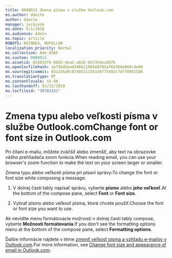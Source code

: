 ```yaml
---
title: 8000013 Zmena písma v službe Outlook.com
ms.author: daeite
author: daeite
manager: jackiesm
ms.date: 5/1/2018
ms.audience: Admin
ms.topic: article
ROBOTS: NOINDEX, NOFOLLOW
localization_priority: Normal
ms.collection: Adm_O365
ms.custom: 8000013
ms.assetid: 824035f6-90d3-4ea2-a92b-6b73b4ec0076
ms.openlocfilehash: 3a75bdbeed346621965e8703af6630da069c4e06
ms.sourcegitcommit: 03a156a9c9740521155a30775492c7dff0982588
ms.translationtype: MT
ms.contentlocale: sk-SK
ms.lasthandoff: 03/22/2019
ms.locfileid: "30782431"
---
```

# <a name="change-font-or-font-size-in-outlookcom"></a><span data-ttu-id="6748b-102">Zmena typu alebo veľkosti písma v službe Outlook.com</span><span class="sxs-lookup"><span data-stu-id="6748b-102">Change font or font size in Outlook.com</span></span>

<span data-ttu-id="6748b-103">Pri čítaní e-mailu, môžete zväčšiť alebo zmenšiť, aby text na obrazovke vášho prehliadača zoom funkcia.</span><span class="sxs-lookup"><span data-stu-id="6748b-103">When reading email, you can use your browser's zoom function to make the text on your screen larger or smaller.</span></span>
  
<span data-ttu-id="6748b-104">Zmena typu alebo veľkosti písma pri písaní správy:</span><span class="sxs-lookup"><span data-stu-id="6748b-104">To change the font or font size while composing a message:</span></span>
  
1. <span data-ttu-id="6748b-105">V dolnej časti tably napísať správu, vyberte **písmo** alebo **jeho veľkosť**.</span><span class="sxs-lookup"><span data-stu-id="6748b-105">At the bottom of the compose pane, select **Font** or **Font size**.</span></span>
    
2. <span data-ttu-id="6748b-106">Vybrať písmo alebo veľkosť písma, ktoré chcete použiť.</span><span class="sxs-lookup"><span data-stu-id="6748b-106">Choose the font or font size you want to use.</span></span>
    
<span data-ttu-id="6748b-107">Ak nevidíte menu formátovacie možnosti v dolnej časti tably compose, vyberte **Možnosti formátovania**.</span><span class="sxs-lookup"><span data-stu-id="6748b-107">If you don't see the formatting options menu at the bottom of the compose pane, select **Formatting options**.</span></span>
  
<span data-ttu-id="6748b-108">Ďalšie informácie nájdete v téme [zmeniť veľkosť písma a vzhľadu e-mailov v Outlook.com](https://go.microsoft.com/fwlink/p/?linkid=873130).</span><span class="sxs-lookup"><span data-stu-id="6748b-108">For more information, see [Change font size and appearance of email in Outlook.com](https://go.microsoft.com/fwlink/p/?linkid=873130).</span></span>
  

